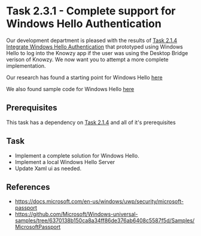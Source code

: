 # Task 2.3.1 - Complete support for Windows Hello Authentication

Our development department is pleased with the results of [Task 2.1.4 Integrate Windows Hello Authentication](214_WindowsHello.md) 
that prototyped using Windows Hello to log into the Knowzy app if the user was using the Desktop Bridge verison of Knowzy. We now want you to
attempt a more complete implementation.


Our research has found a starting point for Windows Hello [here](https://docs.microsoft.com/en-us/windows/uwp/security/microsoft-passport)

We also found sample code for Windows Hello [here](https://github.com/Microsoft/Windows-universal-samples/tree/6370138b150ca8a34ff86de376ab6408c5587f5d/Samples/MicrosoftPassport)


## Prerequisites 

This task has a dependency on [Task 2.1.4](214_WindowsHello.md) and all of it's prerequisites


## Task 

* Implement a complete solution for Windows Hello.
* Implement a local Windows Hello Server
* Update Xaml ui as needed.


## References
* https://docs.microsoft.com/en-us/windows/uwp/security/microsoft-passport
* https://github.com/Microsoft/Windows-universal-samples/tree/6370138b150ca8a34ff86de376ab6408c5587f5d/Samples/MicrosoftPassport
